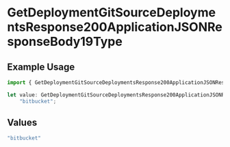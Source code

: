 # GetDeploymentGitSourceDeploymentsResponse200ApplicationJSONResponseBody19Type

## Example Usage

```typescript
import { GetDeploymentGitSourceDeploymentsResponse200ApplicationJSONResponseBody19Type } from "@simplesagar/vercel/models/getdeploymentop.js";

let value: GetDeploymentGitSourceDeploymentsResponse200ApplicationJSONResponseBody19Type =
    "bitbucket";
```

## Values

```typescript
"bitbucket"
```